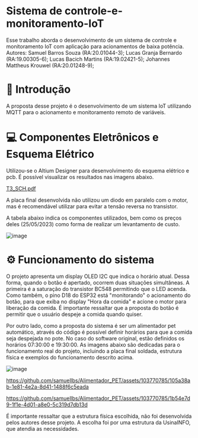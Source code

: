 # Sistema de controle-e-monitoramento-IoT 

Esse trabalho aborda o desenvolvimento de um sistema de controle e monitoramento IoT com aplicação para acionamentos de baixa potência.
Autores: Samuel Barros Souza           (RA:20.01044-3);
         Lucas Granja Bernardo         (RA:19.00305-6);
         Lucas Bacich Martins          (RA:19.02421-5);
         Johannes Mattheus Krouwel     (RA:20.01248-9);

# 🚀 Introdução

A proposta desse projeto é o desenvolvimento de um sistema IoT utilizando MQTT para o acionamento e monitoramento remoto de variáveis.

# 💻 Componentes Eletrônicos e Esquema Elétrico 

Utilizou-se o Altium Designer para desenvolvimento do esquema elétrico e pcb. É possível visualizar os resultados nas imagens abaixo. 

[T3_SCH.pdf](https://github.com/samuellbs/Controle-e-Monitoramento-IoT/files/13232578/T3_SCH.pdf)

A placa final desenvolvida não utilizou um diodo em paralelo com o motor, mas é recomendável utilizar para evitar a tensão reversa no transistor. 

A tabela abaixo indica os componentes utilizados, bem como os preços deles (25/05/2023) como forma de realizar um levantamento de custo.

![image](https://github.com/samuellbs/Alimentador_PET/assets/103770785/cd5911a6-a360-4e6c-b6f2-1e72f2a021fb)


#  ⚙️ Funcionamento do sistema

O projeto apresenta um display OLED I2C que indica o horário atual. Dessa forma, quando o botão é apertado, ocorrem duas situações simultâneas. A primeira é a saturação do transistor BC548 permitindo que o LED acenda. Como também, o pino D18 do ESP32 está "monitorando" o acionamento do botão, para que exiba no display "Hora da comida" e acione o motor para liberação da comida. É importante ressaltar que a proposta do botão é permitir que o usuário despeje a comida quando quiser.

Por outro lado, como a proposta do sistema é ser um alimentador pet automático, através do código é possível definir horários para que a comida seja despejada no pote. No caso do software original, estão definidos os horários 07:30:00 e 19:30:00. As imagens abaixo são dedicadas para o funcionamento real do projeto, incluindo a placa final soldada, estrutura física e exemplos do funcionamento descrito acima.

![image](https://github.com/samuellbs/Alimentador_PET/assets/103770785/db1bf6cf-6dea-44c6-ac03-a2b49627749c)

https://github.com/samuellbs/Alimentador_PET/assets/103770785/105a38ab-1e81-4e2a-8d41-1488f6c5eada

https://github.com/samuellbs/Alimentador_PET/assets/103770785/1b54e7d9-1f1e-4d01-a8e0-5c319d7db13d

É importante ressaltar que a estrutura física escolhida, não foi desenvolvida pelos autores desse projeto. A escolha foi por uma estrutura da UsinaINFO, que atendia as necessidades.
